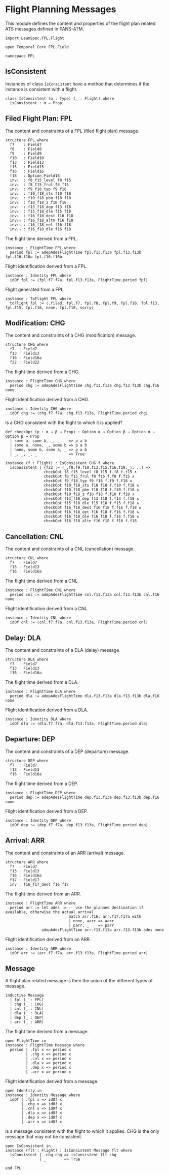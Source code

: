 # Flight Planning Messages

This module defines the content and properties of the flight plan related ATS messages defined in PANS-ATM.

```lean
import LeanSpec.FPL.Flight

open Temporal Core FPL.Field

namespace FPL
```

## IsConsistent

Instances of class `IsConsistent` have a method that determines if the instance is consistent with a flight.

```lean
class IsConsistent (α : Type) (_ : Flight) where
  isConsistent : α → Prop
```

## Filed Flight Plan: FPL

The content and constraints of a FPL (filed flight plan) message.

```lean
structure FPL where
  f7    : Field7
  f8    : Field8
  f9    : Field9
  f10   : Field10
  f13   : Field13
  f15   : Field15
  f16   : Field16
  f18   : Option Field18
  inv₁  : f8_f15_level f8 f15
  inv₂  : f8_f15_frul f8 f15
  inv₃  : f9_f18_typ f9 f18
  inv₄  : f10_f18_sts f10 f18
  inv₅  : f10_f18_pbn f10 f18
  inv₆  : f10_f18_z f10 f18
  inv₇  : f13_f18_dep f13 f18
  inv₈  : f15_f18_dle f15 f18
  inv₉  : f16_f18_dest f16 f18
  inv₁₀ : f16_f18_altn f16 f18
  inv₁₁ : f16_f18_eet f16 f18
  inv₁₂ : f16_f18_dle f16 f18
```

The flight time derived from a FPL.

```lean
instance : FlightTime FPL where
  period fpl := adepAdesFlightTime fpl.f13.f13a fpl.f13.f13b fpl.f16.f16a fpl.f16.f16b
```

Flight identification derived from a FPL.

```lean
instance : Identity FPL where
  idOf fpl := ⟨fpl.f7.f7a, fpl.f13.f13a, FlightTime.period fpl⟩
```

Flight generated from a FPL.

```lean
instance : ToFlight FPL where
  toFlight fpl := ⟨.filed, fpl.f7, fpl.f8, fpl.f9, fpl.f10, fpl.f13, fpl.f15, fpl.f16, none, fpl.f18, sorry⟩
```

## Modification: CHG

The content and constraints of a CHG (modification) message.

```lean
structure CHG where
  f7  : Field7
  f13 : Field13
  f16 : Field16a
  f22 : Field22
```

The flight time derived from a CHG.

```lean
instance : FlightTime CHG where
  period chg := adepAdesFlightTime chg.f13.f13a chg.f13.f13b chg.f16 none
```

Flight identification derived from a CHG.

```lean
instance : Identity CHG where
  idOf chg := ⟨chg.f7.f7a, chg.f13.f13a, FlightTime.period chg⟩
```

Is a CHG consistent with the flight to which it is applied?

```lean
def checkOpt (p : α → β → Prop) : Option α → Option β → Option α → Option β → Prop
  | some a, some b, _, _    => p a b
  | some a, none, _, some b => p a b
  | none, some b, some a, _ => p a b
  | _, _, _, _              => True

instance (f : Flight) : IsConsistent CHG f where
  isConsistent | {f22 := ⟨_,f8,f9,f10,f13,f15,f16,f18,_⟩, ..} =>
                 checkOpt f8_f15_level f8 f15 f.f8 f.f15 ∧
                 checkOpt f8_f15_frul f8 f15 f.f8 f.f15 ∧
                 checkOpt f9_f18_typ f9 f18 f.f9 f.f18 ∧
                 checkOpt f10_f18_sts f10 f18 f.f10 f.f18 ∧
                 checkOpt f10_f18_pbn f10 f18 f.f10 f.f18 ∧
                 checkOpt f10_f18_z f10 f18 f.f10 f.f18 ∧
                 checkOpt f13_f18_dep f13 f18 f.f13 f.f18 ∧
                 checkOpt f15_f18_dle f15 f18 f.f15 f.f18 ∧
                 checkOpt f16_f18_dest f16 f18 f.f16 f.f18 ∧
                 checkOpt f16_f18_eet f16 f18 f.f16 f.f18 ∧
                 checkOpt f16_f18_dle f16 f18 f.f16 f.f18 ∧
                 checkOpt f16_f18_altn f16 f18 f.f16 f.f18
```

## Cancellation: CNL

The content and constraints of a CNL (cancellation) message.

```lean
structure CNL where
  f7  : Field7
  f13 : Field13
  f16 : Field16a
```

The flight time derived from a CNL.

```lean
instance : FlightTime CNL where
  period cnl := adepAdesFlightTime cnl.f13.f13a cnl.f13.f13b cnl.f16 none
```

Flight identification derived from a CNL.

```lean
instance : Identity CNL where
  idOf cnl := ⟨cnl.f7.f7a, cnl.f13.f13a, FlightTime.period cnl⟩
```

## Delay: DLA

The content and constraints of a DLA (delay) message.

```lean
structure DLA where
  f7  : Field7
  f13 : Field13
  f16 : Field16a
```

The flight time derived from a DLA.

```lean
instance : FlightTime DLA where
  period dla := adepAdesFlightTime dla.f13.f13a dla.f13.f13b dla.f16 none
```

Flight identification derived from a DLA.

```lean
instance : Identity DLA where
  idOf dla := ⟨dla.f7.f7a, dla.f13.f13a, FlightTime.period dla⟩
```

## Departure: DEP

The content and constraints of a DEP (departure) message.

```lean
structure DEP where
  f7  : Field7
  f13 : Field13
  f16 : Field16a
```

The flight time derived from a DEP.

```lean
instance : FlightTime DEP where
  period dep := adepAdesFlightTime dep.f13.f13a dep.f13.f13b dep.f16 none
```

Flight identification derived from a DEP.

```lean
instance : Identity DEP where
  idOf dep := ⟨dep.f7.f7a, dep.f13.f13a, FlightTime.period dep⟩
```

## Arrival: ARR

The content and constraints of an ARR (arrival) message.

```lean
structure ARR where
  f7  : Field7
  f13 : Field13
  f16 : Field16a
  f17 : Field17
  inv : f16_f17_dest f16 f17
```

The flight time derived from an ARR.

```lean
instance : FlightTime ARR where
  period arr := let ades := -- use the planned destination if available, otherwise the actual arrival
                            match arr.f16, arr.f17.f17a with
                            | none, aarr => aarr
                            | parr, _    => parr
                adepAdesFlightTime arr.f13.f13a arr.f13.f13b ades none
```

Flight identification derived from an ARR.

```lean
instance : Identity ARR where
  idOf arr := ⟨arr.f7.f7a, arr.f13.f13a, FlightTime.period arr⟩
```

## Message

A flight plan related message is then the union of the different types of message.

```lean
inductive Message
  | fpl (_ : FPL)
  | chg (_ : CHG)
  | cnl (_ : CNL)
  | dla (_ : DLA)
  | dep (_ : DEP)
  | arr (_ : ARR)
```

The flight time derived from a message.

```lean
open FlightTime in
instance : FlightTime Message where
  period | .fpl x => period x
         | .chg x => period x
         | .cnl x => period x
         | .dla x => period x
         | .dep x => period x
         | .arr x => period x
```

Flight identification derived from a message.

```lean
open Identity in
instance : Identity Message where
  idOf | .fpl x => idOf x
       | .chg x => idOf x
       | .cnl x => idOf x
       | .dla x => idOf x
       | .dep x => idOf x
       | .arr x => idOf x
```

Is a message consistent with the flight to which it applies.
CHG is the only message that may not be consistent.

```lean
open IsConsistent in
instance (flt : Flight) : IsConsistent Message flt where
  isConsistent | .chg chg => isConsistent flt chg
               | _        => True

end FPL
```
